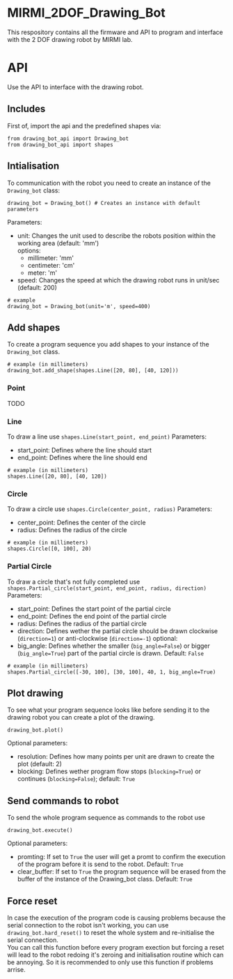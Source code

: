 # MIRMI_2DOF_Drawing_Bot
 
This respository contains all the firmware and API to program and interface with the 2 DOF drawing robot by MIRMI lab.

# API
Use the API to interface with the drawing robot.

## Includes
First of, import the api and the predefined shapes via:
```
from drawing_bot_api import Drawing_bot
from drawing_bot_api import shapes
```

## Intialisation
To communication with the robot you need to create an instance of the `Drawing_bot` class:
```
drawing_bot = Drawing_bot() # Creates an instance with default parameters
```
Parameters:
- unit: Changes the unit used to describe the robots position within the working area (default: 'mm') \
  options:
  * millimeter: 'mm'
  * centimeter: 'cm'
  * meter: 'm'
- speed: Changes the speed at which the drawing robot runs in unit/sec (default: 200)

```
# example
drawing_bot = Drawing_bot(unit='m', speed=400)
```

## Add shapes
To create a program sequence you add shapes to your instance of the `Drawing_bot` class.
```
# example (in millimeters)
drawing_bot.add_shape(shapes.Line([20, 80], [40, 120]))
```

### Point
TODO

### Line
To draw a line use `shapes.Line(start_point, end_point)`
Parameters:
- start_point: Defines where the line should start
- end_point: Defines where the line should end
```
# example (in millimeters)
shapes.Line([20, 80], [40, 120])
```

### Circle
To draw a circle use `shapes.Circle(center_point, radius)`
Parameters:
- center_point: Defines the center of the circle
- radius: Defines the radius of the circle
```
# example (in millimeters)
shapes.Circle([0, 100], 20)
```

### Partial Circle
To draw a circle that's not fully completed use `shapes.Partial_circle(start_point, end_point, radius, direction)`
Parameters:
- start_point: Defines the start point of the partial circle
- end_point: Defines the end point of the partial circle
- radius: Defines the radius of the partial circle
- direction: Defines wether the partial circle should be drawn clockwise (`direction=1`) or anti-clockwise (`direction=-1`)
optional:
- big_angle: Defines whether the smaller (`big_angle=False`) or bigger (`big_angle=True`) part of the partial circle is drawn. Default: `False`
```
# example (in millimeters)
shapes.Partial_circle([-30, 100], [30, 100], 40, 1, big_angle=True)
```

## Plot drawing
To see what your program sequence looks like before sending it to the drawing robot you can create a plot of the drawing.
```
drawing_bot.plot()
```
Optional parameters:
- resolution: Defines how many points per unit are drawn to create the plot (default: 2)
- blocking: Defines wether program flow stops (`blocking=True`) or continues (`blocking=False`); default: `True`

## Send commands to robot
To send the whole program sequence as commands to the robot use
```
drawing_bot.execute()
```
Optional parameters:
- promting: If set to `True` the user will get a promt to confirm the execution of the program before it is send to the robot. Default: `True`
- clear_buffer: If set to `True` the program sequence will be erased from the buffer of the instance of the Drawing_bot class. Default: `True`

## Force reset
In case the execution of the program code is causing problems because the serial connection to the robot isn't working, you can use `drawing_bot.hard_reset()` to reset the whole system and re-initialise the serial connection.\
You can call this function before every program exection but forcing a reset will lead to the robot redoing it's zeroing and initialisation routine which can be annoying. So it is recommended to only use this function if problems arrise.





